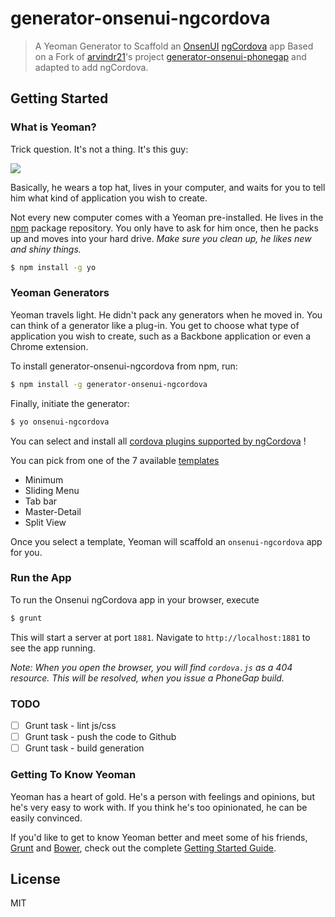 # generator-onsenui-ngcordova 

> A Yeoman Generator to Scaffold an [OnsenUI](http://onsenui.io/) [ngCordova](http://ngcordova.com) app
> Based on a Fork of [arvindr21](https://github.com/arvindr21)'s project [generator-onsenui-phonegap](https://github.com/arvindr21/generator-onsenui-phonegap) and adapted to add ngCordova.

## Getting Started

### What is Yeoman?

Trick question. It's not a thing. It's this guy:

![](http://i.imgur.com/JHaAlBJ.png)

Basically, he wears a top hat, lives in your computer, and waits for you to tell him what kind of application you wish to create.

Not every new computer comes with a Yeoman pre-installed. He lives in the [npm](https://npmjs.org) package repository. You only have to ask for him once, then he packs up and moves into your hard drive. *Make sure you clean up, he likes new and shiny things.*

```bash
$ npm install -g yo
```

### Yeoman Generators

Yeoman travels light. He didn't pack any generators when he moved in. You can think of a generator like a plug-in. You get to choose what type of application you wish to create, such as a Backbone application or even a Chrome extension.

To install generator-onsenui-ngcordova from npm, run:

```bash
$ npm install -g generator-onsenui-ngcordova
```

Finally, initiate the generator:

```bash
$ yo onsenui-ngcordova
```

You can select and install all [cordova plugins supported by ngCordova](http://ngcordova.com/docs/plugins/) !

You can pick from one of the 7 available [templates](http://onsenui.io/guide/getting_started.html#template)

* Minimum
* Sliding Menu
* Tab bar
* Master-Detail
* Split View

Once you select a template, Yeoman will scaffold an `onsenui-ngcordova` app for you.

### Run the App

To run the Onsenui ngCordova app in your browser, execute

```bash
$ grunt
```

This will start a server at port `1881`. Navigate to `http://localhost:1881` to see the app running.

_Note: When you open the browser, you will find `cordova.js` as a 404 resource. This will be resolved, when you issue a PhoneGap build._

### TODO
* [ ] Grunt task - lint js/css
* [ ] Grunt task - push the code to Github 
* [ ] Grunt task - build generation

### Getting To Know Yeoman

Yeoman has a heart of gold. He's a person with feelings and opinions, but he's very easy to work with. If you think he's too opinionated, he can be easily convinced.

If you'd like to get to know Yeoman better and meet some of his friends, [Grunt](http://gruntjs.com) and [Bower](http://bower.io), check out the complete [Getting Started Guide](https://github.com/yeoman/yeoman/wiki/Getting-Started).


## License

MIT

